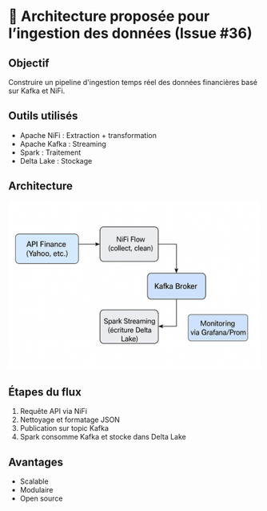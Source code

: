 # 🧩 Architecture proposée pour l’ingestion des données (Issue #36)

## Objectif

Construire un pipeline d'ingestion temps réel des données financières basé sur Kafka et NiFi.

## Outils utilisés
- Apache NiFi : Extraction + transformation
- Apache Kafka : Streaming
- Spark : Traitement
- Delta Lake : Stockage

## Architecture

![Schéma d’architecture](ingestion-diagram.png)

## Étapes du flux

1. Requête API via NiFi
2. Nettoyage et formatage JSON
3. Publication sur topic Kafka
4. Spark consomme Kafka et stocke dans Delta Lake

## Avantages

- Scalable
- Modulaire
- Open source
